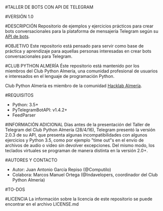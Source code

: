 #TALLER DE BOTS CON API DE TELEGRAM

#VERSIÓN
1.0

#DESCRIPCIÓN
Repositorio de ejemplos y ejercicios prácticos para crear bots conversacionales para la plataforma de mensajería Telegram según su [API de bots](https://core.telegram.org/bots).

#OBJETIVO
Este repositorio está pensado para servir como base de práctica y aprendizaje para aquellas personas interesadas en crear bots conversacionales para Telegram.

#CLUB PYTHON ALMERÍA
Éste repositorio está mantenido por los miembros del Club Python Almería, una comunidad profesional de usuarios e interesados en el lenguaje de programación Python.

Club Python Almería es miembro de la comunidad [Hacklab Almería](https://www.hacklabalmeria.net).

#REQUISITOS

- Python: 3.5+
- PyTelegramBotAPI: v1.4.2+
- FeedParser

#INFORMACIÓN ADICIONAL
Días antes de la presentación del Taller de Telegram del Club Python Almería (28/4/16), Telegram presentó la versión 2.0.3 de su API, que presenta algunas incompatibilidades con algunos ejercicios y Python 3.5, como por ejemplo "time out"s en el envío de archivos de audio o video sin devolver excepciones. Del mismo modo, los teclados virtuales se programan de manera distinta en la versión 2.0+.

#AUTORES Y CONTACTO

- Autor: Juan Antonio García Repiso (@Computilo)
- Colabora: Marcos Manuel Ortega (@Indavelopers, coordinador del Club Python Almería)

#TO-DOS


#LICENCIA
La información sobre la licencia de este repositorio se puede encontrar en el archivo LICENSE.md

